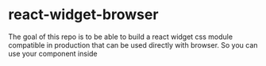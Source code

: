# react-widget-browser
The goal of this repo is to be able to build a react widget css module compatible in production that can be used directly with browser. So you can use your component inside <script> tag like this:

```js
<div id="root"></div>

<script src="/react-widget-browser.min.js"></script>

<script>
  ReactWidgetBrowserBundle.ReactDOM.render(
    ReactWidgetBrowserBundle.React.createElement(
      ReactWidgetBrowserBundle.ReactWidgetBrowser,
      {textProps: 'hello my ReactWidgetBrowser build'},
    ),
    document.getElementById('root')
  );
</script>
```

### Commands
command | Description
--- | ---
**yarn** | install dependency
**yarn start** | run dev mode
**yarn build** | build browser compatible into /dist -> react-widget-browser.min.js
**yarn serve:dist** | serve the /dist into localhost:5000

### PropTypes
Properties | Type | Description
--- | --- | ---
**textProps:** | String | the text of the div

```js
<ReactWidgetBrowser
    loading={this.props.isLoading}
/>
```
